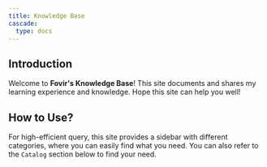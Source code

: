 ```yaml
---
title: Knowledge Base
cascade:
  type: docs
---
```


## Introduction

Welcome to **Fovir's Knowledge Base**! This site documents and shares my learning experience and knowledge. Hope this site can help you well!

## How to Use?

For high-efficient query, this site provides a sidebar with different categories, where you can easily find what you need. You can also refer to the `Catalog` section below to find your need.

<Catalog />
